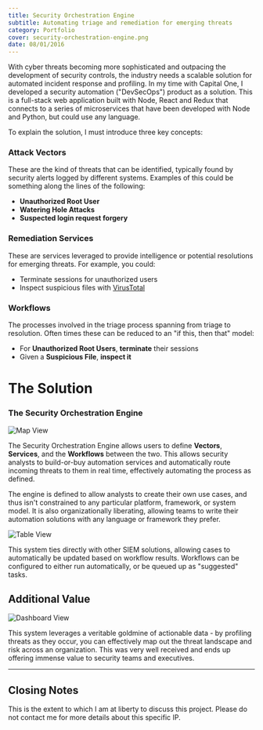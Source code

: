 ```yaml
---
title: Security Orchestration Engine
subtitle: Automating triage and remediation for emerging threats
category: Portfolio
cover: security-orchestration-engine.png
date: 08/01/2016
---
```


With cyber threats becoming more sophisticated and outpacing the development of security controls, the industry needs a scalable solution for automated incident response and profiling. In my time with Capital One, I developed a security automation ("DevSecOps") product as a solution. This is a full-stack web application built with Node, React and Redux that connects to a series of microservices that have been developed with Node and Python, but could use any language.

To explain the solution, I must introduce three key concepts:

### Attack Vectors

These are the kind of threats that can be identified, typically found by security alerts logged by different systems. Examples of this could be something along the lines of the following:

- __Unauthorized Root User__
- __Watering Hole Attacks__
- __Suspected login request forgery__

### Remediation Services

These are services leveraged to provide intelligence or potential resolutions for emerging threats. For example, you could:

- Terminate sessions for unauthorized users
- Inspect suspicious files with [VirusTotal](https://www.virustotal.com/)

### Workflows

The processes involved in the triage process spanning from triage to resolution. Often times these can be reduced to an "if this, then that" model:

- For __Unauthorized Root Users__, __terminate__ their sessions
- Given a __Suspicious File__, __inspect it__

# The Solution
### The Security Orchestration Engine

![Map View](https://i.imgur.com/DT1bf9l.png)

The Security Orchestration Engine allows users to define **Vectors**, **Services**, and the **Workflows** between the two. This allows security analysts to build-or-buy automation services and automatically route incoming threats to them in real time, effectively automating the process as defined.

The engine is defined to allow analysts to create their own use cases, and thus isn't constrained to any particular platform, framework, or system model. It is also organizationally liberating, allowing teams to write their automation solutions with any language or framework they prefer.

![Table View](https://i.imgur.com/cuiGjWb.png)

This system ties directly with other SIEM solutions, allowing cases to automatically be updated based on workflow results. Workflows can be configured to either run automatically, or be queued up as "suggested" tasks.

## Additional Value

![Dashboard View](https://i.imgur.com/o2yUdxj.png)

This system leverages a veritable goldmine of actionable data - by profiling threats as they occur, you can effectively map out the threat landscape and risk across an organization. This was very well received and ends up offering immense value to security teams and executives.

---

## Closing Notes

This is the extent to which I am at liberty to discuss this project.
Please do not contact me for more details about this specific IP.
